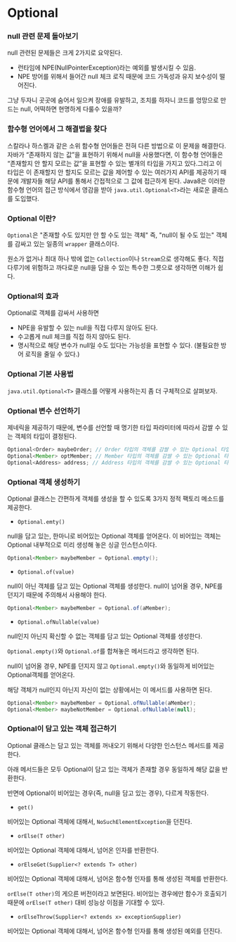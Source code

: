 # Optional

### null 관련 문제 돌아보기

null 관련된 문제들은 크게 2가지로 요약된다.

- 런타임에 NPE(NullPointerException)라는 예외를 발생시킬 수 있음.
- NPE 방어를 위해서 들어간 null 체크 로직 때문에 코드 가독성과 유지 보수성이 떨어진다.

그냥 두자니 곳곳에 숨어서 일으켜 장애를 유발하고, 조치를 하자니 코드를 엉망으로 만드는 null, 어떡하면 현명하게 다룰수 있을까?

### 함수형 언어에서 그 해결법을 찾다

스칼라나 하스켈과 같은 소위 함수형 언어들은 전혀 다른 방법으로 이 문제을 해결한다. 자바가 “존재하지 않는 값”을 표현하기 위해서 null을 사용했다면, 이 함수형 언어들은 “존재할지 안 할지 모르는 값”을 표현할 수 있는 별개의 타입을 가지고 있다.그리고 이 타입은 이 존재할지 안 할지도 모르는 값을 제어할 수 있는 여러가지 API를 제공하기 때문에 개발자들 해당 API를 통해서 간접적으로 그 값에 접근하게 된다. Java8은 이러한 함수형 언어의 접근 방식에서 영감을 받아 `java.util.Optional<T>`라는 새로운 클래스를 도입했다.

### Optional 이란?

`Optional`은 "존재할 수도 있지만 안 할 수도 있는 객체" 즉, "null이 될 수도 있는" 객체를 감싸고 있는 일종의 `wrapper` 클래스이다.

원소가 없거나 최대 하나 밖에 없는 `Collection`이나 `Stream`으로 생각해도 좋다. 직접 다루기에 위험하고 까다로운 null을 담을 수 있는 특수한 그릇으로 생각하면 이해가 쉽다.

### Optional의 효과

Optional로 객체를 감싸서 사용하면

- NPE을 유발할 수 있는 null을 직접 다루지 않아도 된다.
- 수고롭게 null 체크를 직접 하지 않아도 된다.
- 명시적으로 해당 변수가 null일 수도 있다는 가능성을 표현할 수 있다. (불필요한 방어 로직을 줄일 수 있다.)

### Optional 기본 사용법

`java.util.Optional<T>` 클래스를 어떻게 사용하는지 좀 더 구체적으로 살펴보자.



### Optional 변수 선언하기

제네릭을 제공하기 때문에, 변수를 선언할 때 명기한 타입 파라미터에 따라서 감쌀 수 있는 객체의 타입이 결정된다.

```java
Optional<Order> maybeOrder; // Order 타입의 객체를 감쌀 수 있는 Optional 타입의 변수
Optional<Member> optMember; // Member 타입의 객체를 감쌀 수 있는 Optional 타입의 변수
Optional<Address> address; // Address 타입의 객체를 감쌀 수 있는 Optional 타입의 변수
```

### Optional 객체 생성하기

Optional 클래스는 간편하게 객체를 생성을 할 수 있도록 3가지 정적 팩토리 메소드를 제공한다.

- `Optional.emty()`

null을 담고 있는, 한마니로 비어있는 Optional 객체를 얻어온다. 이 비어있는 객체는 Optional 내부적으로 미리 생성해 놓은 싱글 인스턴스이다.

```java
Optional<Member> maybeMember = Optional.empty();
```

- `Optional.of(value)`

null이 아닌 객체를 담고 있는 Optional 객체를 생성한다. null이 넘어올 경우, NPE를 던지기 때문에 주의해서 사용해야 한다.

```java
Optional<Member> maybeMember = Optional.of(aMember);
```

- `Optional.ofNullable(value)`

null인지 아닌지 확신할 수 없는 객체를 담고 있는 Optional 객체를 생성한다.

`Optional.empty()`와 `Optional.of`를 합쳐놓은 메서드라고 생각하면 된다.

null이 넘어올 경우, NPE를 던지지 않고 `Optional.empty()`와 동일하게 비어있는 Optional객체를 얻어온다.

해당 객체가 null인지 아닌지 자신이 없는 상황에서는 이 메서드를 사용하면 된다.

```java
Optional<Member> maybeMember = Optional.ofNullable(aMember);
Optional<Member> maybeNotMember = Optional.ofNullable(null);
```

###  Optional이 담고 있는 객체 접근하기

Optional 클래스는 담고 있는 객체를 꺼내오기 위해서 다양한 인스턴스 메서드를 제공한다.

아래 메서드들은 모두 Optional이 담고 있는 객체가 존재할 경우 동일하게 해당 값을 반환한다.

반면에 Optional이 비어있는 경우(즉, null을 담고 있는 경우), 다르게 작동한다. 

- `get()`

비어있는 Optional 객체에 대해서, `NoSuchElementException`을 던진다.

- `orElse(T other)`

비어있는 Optional 객체에 대해서, 넘어온 인자를 반환한다.

- `orElseGet(Supplier<? extends T> other)`

비어있는 Optional 객체에 대해서, 넘어온 함수형 인자를 통해 생성된 객체를 반환한다.

`orElse(T other)`의 게으른 버전이라고 보면된다. 비어있는 경우에만 함수가 호출되기 때문에 `orElse(T other)` 대비 성능상 이점을 기대할 수 있다.

- `orElseThrow(Supplier<? extends x> exceptionSupplier)`

비어있는 Optional 객체에 대해서, 넘어온 함수형 인자를 통해 생성된 예외를 던진다.

